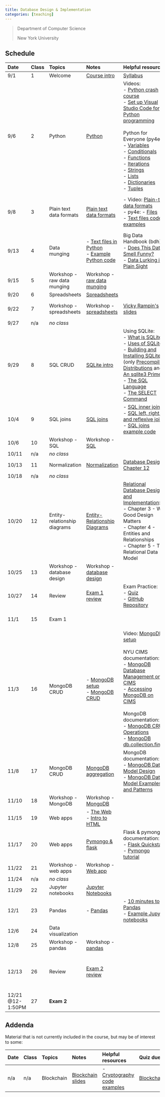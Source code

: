 ```yaml
---
title: Database Design & Implementation
categories: [teaching]
---
```


> Department of Computer Science
>
> New York University

## Schedule

| Date             | Class | Topics                       | Notes                                                                                                                                              | Helpful resources                                                                                                                                                                                                                                                                                                                                                                                                                                                                                                                                                                                                                                                                                                                                                                                                                                                                                                                                                        | Quiz due                                                            | Exercise due                                                                                                                                                              |
| :--------------- | :---- | :--------------------------- | :------------------------------------------------------------------------------------------------------------------------------------------------- | :----------------------------------------------------------------------------------------------------------------------------------------------------------------------------------------------------------------------------------------------------------------------------------------------------------------------------------------------------------------------------------------------------------------------------------------------------------------------------------------------------------------------------------------------------------------------------------------------------------------------------------------------------------------------------------------------------------------------------------------------------------------------------------------------------------------------------------------------------------------------------------------------------------------------------------------------------------------------- | :------------------------------------------------------------------ | :------------------------------------------------------------------------------------------------------------------------------------------------------------------------ |
| 9/1              | 1     | Welcome                      | [Course intro](../slides/course-intro/)                                                                                                            | [Syllabus](../syllabus)                                                                                                                                                                                                                                                                                                                                                                                                                                                                                                                                                                                                                                                                                                                                                                                                                                                                                                                                                  |                                                                     |                                                                                                                                                                           |
| 9/6              | 2     | Python                       | [Python](../slides/python-blast/)                                                                                                                  | Videos:<br />- [Python crash course](https://youtu.be/FjjWdbhQ39U)<br />- [Set up Visual Studio Code for Python programming](https://youtu.be/xsXMzyK1M4I)<br /><br />Python for Everyone (py4e): <br />- [Variables](https://www.py4e.com/html3/02-variables)<br />- [Conditionals](https://www.py4e.com/html3/03-conditional)<br />- [Functions](https://www.py4e.com/html3/04-functions)<br />- [Iterations](https://www.py4e.com/html3/05-iterations)<br />- [Strings](https://www.py4e.com/html3/06-strings)<br />- [Lists](https://www.py4e.com/html3/08-lists)<br />- [Dictionaries](https://www.py4e.com/html3/09-dictionaries)<br />- [Tuples](https://www.py4e.com/html3/10-tuples)                                                                                                                                                                                                                                                                            | [Intake](https://forms.gle/wpwB3ywcGUHZzvJF6)                       | - [Complete consent form](https://goo.gl/forms/uxxgA3D9F3kA0KAR2)<br />- [Join Discord](https://discord.gg/7zHNsJGCEC)<br />- [Create GitHub account](https://github.com) |
| 9/8              | 3     | Plain text data formats      | [Plain text data formats](../slides/plain-text-data-formats/)                                                                                      | - Video: [Plain-text data formats](https://youtu.be/6caucCsePqs)<br />- py4e: - [Files](https://www.py4e.com/html3/07-files)<br />- [Text files code examples](https://github.com/nyu-database-design/text-files-in-python)                                                                                                                                                                                                                                                                                                                                                                                                                                                                                                                                                                                                                                                                                                                                              | [Python](https://forms.gle/adDsRFMFNUznn3it8)                       | - [Set up Python](https://knowledge.kitchen/Set_up_Python_on_your_computer)<br />- [Contemporary issues exercise](https://classroom.github.com/a/YNjIQqNd)                |
| 9/13             | 4     | Data munging                 | - [Text files in Python](../slides/text-files-in-python)<br />- [Example Python code](https://github.com/nyu-database-design/text-files-in-python) | Big Data Handbook (bdh):<br />- [Does This Data Smell Funny?](https://learning-oreilly-com.proxy.library.nyu.edu/library/view/bad-data-handbook/9781449324957/ch02.html)<br />- [Data Lurking in Plain Sight](https://learning-oreilly-com.proxy.library.nyu.edu/library/view/bad-data-handbook/9781449324957/ch04.html)                                                                                                                                                                                                                                                                                                                                                                                                                                                                                                                                                                                                                                                 | [Text files](https://forms.gle/H1MQaFM3iNFK5xLF6)                   |                                                                                                                                                                           |
| 9/15             | 5     | Workshop - raw data munging  | Workshop - [raw data munging](https://classroom.github.com/a/Obq2qP2g)                                                                             |                                                                                                                                                                                                                                                                                                                                                                                                                                                                                                                                                                                                                                                                                                                                                                                                                                                                                                                                                                          | [Data munging](https://forms.gle/5EKmLKFZjF3wgLoK8)                 |                                                                                                                                                                           |
| 9/20             | 6     | Spreadsheets                 | [Spreadsheets](../slides/spreadsheets)                                                                                                             |                                                                                                                                                                                                                                                                                                                                                                                                                                                                                                                                                                                                                                                                                                                                                                                                                                                                                                                                                                          |                                                                     |                                                                                                                                                                           |
| 9/22             | 7     | Workshop - spreadsheets      | Workshop - [spreadsheets](https://classroom.github.com/a/0FqzxHi9)                                                                                 | [Vicky Rampin's slides](https://drive.google.com/file/d/1rt7ZnG70_e-Uwje8lrnoKQlv1rICdUY7/view?usp=sharing)                                                                                                                                                                                                                                                                                                                                                                                                                                                                                                                                                                                                                                                                                                                                                                                                                                                              |                                                                     | Workshop - [raw data munging](https://classroom.github.com/a/Obq2qP2g)                                                                                                    |
| 9/27             | n/a   | _no class_                   |                                                                                                                                                    |                                                                                                                                                                                                                                                                                                                                                                                                                                                                                                                                                                                                                                                                                                                                                                                                                                                                                                                                                                          |                                                                     |                                                                                                                                                                           |
| 9/29             | 8     | SQL CRUD                     | [SQLite intro](../slides/sqlite-intro/)                                                                                                            | Using SQLite: <br />- [What is SQLite?](https://learning-oreilly-com.proxy.library.nyu.edu/library/view/using-sqlite/9781449394592/ch01.html)<br />- [Uses of SQLite](https://learning-oreilly-com.proxy.library.nyu.edu/library/view/using-sqlite/9781449394592/ch02.html)<br />- [Building and Installing SQLite](https://learning-oreilly-com.proxy.library.nyu.edu/library/view/using-sqlite/9781449394592/ch03.html) (only [Precompiled Distributions](https://learning-oreilly-com.proxy.library.nyu.edu/library/view/using-sqlite/9781449394592/ch03s02.html) and [An sqlite3 Primer](https://learning-oreilly-com.proxy.library.nyu.edu/library/view/using-sqlite/9781449394592/ch03s07.html))<br />- [The SQL Language](https://learning-oreilly-com.proxy.library.nyu.edu/library/view/using-sqlite/9781449394592/ch04.html)<br />- [The SELECT Command](https://learning-oreilly-com.proxy.library.nyu.edu/library/view/using-sqlite/9781449394592/ch05.html) | [Spreadsheets](https://forms.gle/Ps4pDB3RgVGFRahu6)                 |                                                                                                                                                                           |
| 10/4             | 9     | SQL joins                    | [SQL joins](../slides/sqlite-joins/)                                                                                                               | - [SQL inner joins](../sqlite/sqlite-inner-joins)<br />- [SQL left, right, and reflexive joins](../sqlite/sqlite-left-right-reflexive-joins)<br />- [SQL joins example code](https://github.com/nyu-database-design/sql-joins)                                                                                                                                                                                                                                                                                                                                                                                                                                                                                                                                                                                                                                                                                                                                           | [SQL CRUD](https://forms.gle/gbG4Tf8MRqFRd7kB8)                     | Workshop - [spreadsheets](https://classroom.github.com/a/0FqzxHi9)                                                                                                        |
| 10/6             | 10    | Workshop - SQL               | Workshop - [SQL](https://classroom.github.com/a/mOR8pYRh)                                                                                          |                                                                                                                                                                                                                                                                                                                                                                                                                                                                                                                                                                                                                                                                                                                                                                                                                                                                                                                                                                          | [SQL joins](https://forms.gle/o8Gan9zUwrumSXnt5)                    |                                                                                                                                                                           |
| 10/11            | n/a   | _no class_                   |                                                                                                                                                    |                                                                                                                                                                                                                                                                                                                                                                                                                                                                                                                                                                                                                                                                                                                                                                                                                                                                                                                                                                          |                                                                     |                                                                                                                                                                           |
| 10/13            | 11    | Normalization                | [Normalization](../slides/normalization/)                                                                                                          | [Database Design, Chapter 12](https://opentextbc.ca/dbdesign01/chapter/chapter-12-normalization/)                                                                                                                                                                                                                                                                                                                                                                                                                                                                                                                                                                                                                                                                                                                                                                                                                                                                        |                                                                     |                                                                                                                                                                           |
| 10/18            | n/a   | _no class_                   |                                                                                                                                                    |                                                                                                                                                                                                                                                                                                                                                                                                                                                                                                                                                                                                                                                                                                                                                                                                                                                                                                                                                                          |                                                                     |                                                                                                                                                                           |
| 10/20            | 12    | Entity-relationship diagrams | [Entity-Relationship Diagrams](../slides/entity-relationship-diagrams/)                                                                            | [Relational Database Design and Implementation](https://learning-oreilly-com.proxy.library.nyu.edu/library/view/relational-database-design/9780123747303/):<br />- Chapter 3 - Why Good Design Matters<br />- Chapter 4 - Entities and Relationships<br />- Chapter 5 - The Relational Data Model                                                                                                                                                                                                                                                                                                                                                                                                                                                                                                                                                                                                                                                                        | [Normalization](https://forms.gle/aGNoFidMF5LmQCT1A)                | Workshop - [SQL](https://classroom.github.com/a/mOR8pYRh)                                                                                                                 |
| 10/25            | 13    | Workshop - database design   | Workshop - [database design](https://classroom.github.com/a/anfiFGI1)                                                                              |                                                                                                                                                                                                                                                                                                                                                                                                                                                                                                                                                                                                                                                                                                                                                                                                                                                                                                                                                                          | [Entity-Relationship Diagrams](https://forms.gle/rYM785tki9Q2fLecA) |                                                                                                                                                                           |
| 10/27            | 14    | Review                       | [Exam 1 review](../slides/exam-1-review/)                                                                                                          | Exam Practice:<br />- [Quiz](https://forms.gle/3y3hCAj4N38bCpqJ9)<br />- [GitHub Repository](https://classroom.github.com/a/9nr4zkla)                                                                                                                                                                                                                                                                                                                                                                                                                                                                                                                                                                                                                                                                                                                                                                                                                                    |                                                                     |                                                                                                                                                                           |
| 11/1             | 15    | Exam 1                       |                                                                                                                                                    |                                                                                                                                                                                                                                                                                                                                                                                                                                                                                                                                                                                                                                                                                                                                                                                                                                                                                                                                                                          |                                                                     | Workshop - [database design](https://classroom.github.com/a/anfiFGI1)                                                                                                     |
| 11/3             | 16    | MongoDB CRUD                 | - [MongoDB setup](../slides/mongodb-setup/)<br />- [MongoDB CRUD](../slides/mongodb-crud/)                                                         | Video: [MongoDB setup](https://youtu.be/nf7kW6Fu_Yk)<br /><br />NYU CIMS documentation:<br />- [MongoDB Database Management on CIMS](https://cims.nyu.edu/class-mongodb/manage)<br />- [Accessing MongoDB on CIMS](https://cims.nyu.edu/webapps/content/systems/userservices/databases/class-mongodb)<br /><br />MongoDB documentation:<br />- [MongoDB CRUD Operations](https://docs.mongodb.com/manual/crud/)<br />- [MongoDB db.collection.find()](https://docs.mongodb.com/manual/reference/method/db.collection.find/)                                                                                                                                                                                                                                                                                                                                                                                                                                              |                                                                     |                                                                                                                                                                           |
| 11/8             | 17    | MongoDB CRUD                 | [MongoDB aggregation](../slides/mongodb-aggregation/)                                                                                              | MongoDB documentation:<br />- [MongoDB Data Model Design](https://docs.mongodb.com/manual/core/data-model-design/)<br />- [MongoDB Data Model Examples and Patterns](https://docs.mongodb.com/manual/applications/data-models/)                                                                                                                                                                                                                                                                                                                                                                                                                                                                                                                                                                                                                                                                                                                                          |                                                                     |                                                                                                                                                                           |
| 11/10            | 18    | Workshop - MongoDB           | Workshop - [MongoDB](https://classroom.github.com/a/d9xyjKIv)                                                                                      |                                                                                                                                                                                                                                                                                                                                                                                                                                                                                                                                                                                                                                                                                                                                                                                                                                                                                                                                                                          | [MongoDB CRUD](https://forms.gle/87hCeGzRkEiuUxUW9)                 |                                                                                                                                                                           |
| 11/15            | 19    | Web apps                     | - [The Web](../slides/the-web/)<br />- [Intro to HTML](https://nyu-web-design.github.io/course-materials/../slides/html/)                          |                                                                                                                                                                                                                                                                                                                                                                                                                                                                                                                                                                                                                                                                                                                                                                                                                                                                                                                                                                          |                                                                     |                                                                                                                                                                           |
| 11/17            | 20    | Web apps                     | [Pymongo & flask](../slides/pymongo-flask/)                                                                                                        | Flask & pymongo documentation:<br />- [Flask Quickstart](https://flask.palletsprojects.com/en/1.1.x/quickstart/)<br />- [Pymongo tutorial](https://pymongo.readthedocs.io/en/stable/tutorial.html)                                                                                                                                                                                                                                                                                                                                                                                                                                                                                                                                                                                                                                                                                                                                                                       |                                                                     | Workshop - [MongoDB](https://classroom.github.com/a/d9xyjKIv)                                                                                                             |
| 11/22            | 21    | Workshop - web apps          | Workshop - [Web app](https://classroom.github.com/a/vlbUYm4W)                                                                                      |                                                                                                                                                                                                                                                                                                                                                                                                                                                                                                                                                                                                                                                                                                                                                                                                                                                                                                                                                                          | [Web apps](https://forms.gle/gkGU7Z9Yfj6RycUg8)                     |                                                                                                                                                                           |
| 11/24            | n/a   | _no class_                   |                                                                                                                                                    |                                                                                                                                                                                                                                                                                                                                                                                                                                                                                                                                                                                                                                                                                                                                                                                                                                                                                                                                                                          |                                                                     |                                                                                                                                                                           |
| 11/29            | 22    | Jupyter notebooks            | [Jupyter Notebooks](../slides/jupyter-notebooks/)                                                                                                  |                                                                                                                                                                                                                                                                                                                                                                                                                                                                                                                                                                                                                                                                                                                                                                                                                                                                                                                                                                          |                                                                     |                                                                                                                                                                           |
| 12/1             | 23    | Pandas                       | - [Pandas](../slides/pandas/)<br />                                                                                                                | - [10 minutes to Pandas](https://pandas.pydata.org/pandas-docs/stable/10min.html)<br />- [Example Jupyter notebooks](https://github.com/nyu-database-design/pandas-examples)                                                                                                                                                                                                                                                                                                                                                                                                                                                                                                                                                                                                                                                                                                                                                                                             |                                                                     |                                                                                                                                                                           |
| 12/6             | 24    | Data visualization           |                                                                                                                                                    |                                                                                                                                                                                                                                                                                                                                                                                                                                                                                                                                                                                                                                                                                                                                                                                                                                                                                                                                                                          |                                                                     | Workshop - [web app](https://classroom.github.com/a/vlbUYm4W)                                                                                                             |
| 12/8             | 25    | Workshop - pandas            | Workshop - [pandas](https://classroom.github.com/a/1qS3RHnj)                                                                                       |                                                                                                                                                                                                                                                                                                                                                                                                                                                                                                                                                                                                                                                                                                                                                                                                                                                                                                                                                                          | [Pandas](https://forms.gle/fbkSVHG5qKV8qrXF8)                       |                                                                                                                                                                           |
| 12/13            | 26    | Review                       | [Exam 2 review](../slides/exam-2-review/)                                                                                                          |                                                                                                                                                                                                                                                                                                                                                                                                                                                                                                                                                                                                                                                                                                                                                                                                                                                                                                                                                                          |                                                                     | Workshop - [pandas](https://classroom.github.com/a/1qS3RHnj)<br />**No late work accepted beyond this date.**                                                             |
| 12/21 @12-1:50PM | 27    | **Exam 2**                   |                                                                                                                                                    |                                                                                                                                                                                                                                                                                                                                                                                                                                                                                                                                                                                                                                                                                                                                                                                                                                                                                                                                                                          |                                                                     |                                                                                                                                                                           |

## Addenda

Material that is not currently included in the course, but may be of interest to some:

| Date | Class | Topics     | Notes                                      | Helpful resources                                                                          | Quiz due                                          | Exercise due |
| :--- | :---- | :--------- | :----------------------------------------- | :----------------------------------------------------------------------------------------- | :------------------------------------------------ | :----------- |
| n/a  | n/a   | Blockchain | [Blockchain slides](../slides/blockchain/) | - [Cryptography code examples](https://github.com/nyu-database-design/blockchain-concepts) | [Blockchain](https://forms.gle/3To1N54ct9gbAgpn9) |              |
